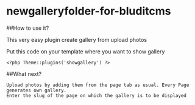 # newgalleryfolder-for-bluditcms

##How to use it?

This very easy plugin create gallery from upload photos

Put this code on your template where you want to show gallery

<code>&lt;?php Theme::plugins('showgallery') ?&gt;
</code>

##What next?

    Upload photos by adding them from the page tab as usual. Every Page generates own gallery.
    Enter the slug of the page on which the gallery is to be displayed

